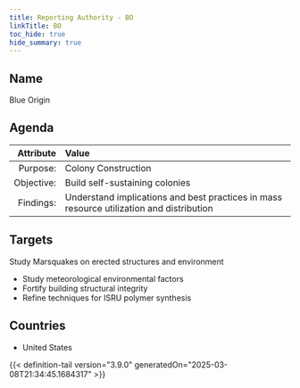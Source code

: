 ```yaml
---
title: Reporting Authority - BO
linkTitle: BO
toc_hide: true
hide_summary: true
---
```

<!-- This is generated by the MarsSim HelpGenertor, do not edit. -->

## Name
Blue Origin

## Agenda

| Attribute      | Value |
|--------:|:------|
|Purpose:|Colony Construction|
|Objective:|Build self-sustaining colonies|
|Findings:|Understand implications and best practices in mass resource utilization and distribution|

## Targets

Study Marsquakes on erected structures and environment

* Study meteorological environmental factors
* Fortify building structural integrity
* Refine techniques for ISRU polymer synthesis

## Countries

* United States


{{< definition-tail version="3.9.0" generatedOn="2025-03-08T21:34:45.1684317" >}}

